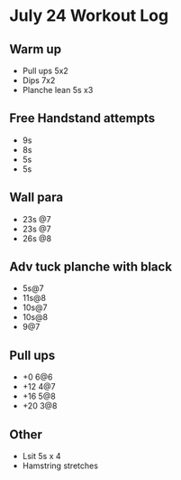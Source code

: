 # July 24 Workout Log

## Warm up
- Pull ups 5x2
- Dips 7x2
- Planche lean 5s x3

## Free Handstand attempts
- 9s
- 8s
- 5s
- 5s

## Wall para
- 23s @7
- 23s @7
- 26s @8

## Adv tuck planche with black
- 5s@7
- 11s@8 
- 10s@7
- 10s@8
- 9@7

## Pull ups
- +0 6@6
- +12 4@7
- +16 5@8
- +20 3@8

## Other
- Lsit 5s x 4
- Hamstring stretches